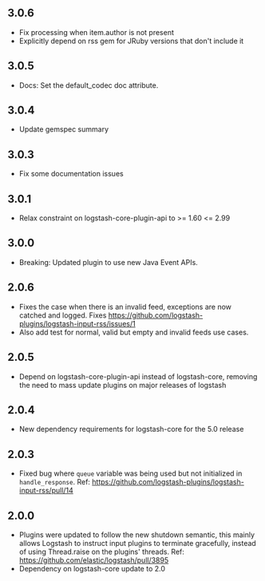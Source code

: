 ## 3.0.6
  - Fix processing when item.author is not present
  - Explicitly depend on rss gem for JRuby versions that don't include it

## 3.0.5
  - Docs: Set the default_codec doc attribute.

## 3.0.4
  - Update gemspec summary

## 3.0.3
  - Fix some documentation issues

## 3.0.1
  - Relax constraint on logstash-core-plugin-api to >= 1.60 <= 2.99

## 3.0.0
  - Breaking: Updated plugin to use new Java Event APIs.
## 2.0.6
  - Fixes the case when there is an invalid feed, exceptions are now
    catched and logged. Fixes https://github.com/logstash-plugins/logstash-input-rss/issues/1
  - Also add test for normal, valid but empty and invalid feeds use
    cases.

## 2.0.5
  - Depend on logstash-core-plugin-api instead of logstash-core, removing the need to mass update plugins on major releases of logstash

## 2.0.4
  - New dependency requirements for logstash-core for the 5.0 release

## 2.0.3
 - Fixed bug where `queue` variable was being used but not initialized in `handle_response`.
   Ref: https://github.com/logstash-plugins/logstash-input-rss/pull/14

## 2.0.0
 - Plugins were updated to follow the new shutdown semantic, this mainly allows Logstash to instruct input plugins to terminate gracefully, 
   instead of using Thread.raise on the plugins' threads. Ref: https://github.com/elastic/logstash/pull/3895
 - Dependency on logstash-core update to 2.0

